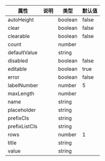 属性 | 说明 | 类型 | 默认值 
------ | ------ | ------ | ---
autoHeight||boolean|false
clear||boolean|false
clearable||boolean|false
count||number|
defaultValue||string|
disabled||boolean|false
editable||boolean|true
error||boolean|false
labelNumber||number|5
maxLength||number|
name||string|
placeholder||string|
prefixCls||string|
prefixListCls||string|
rows||number|1
title||string|
value||string|